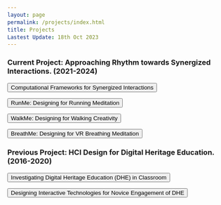 ```yaml
---
layout: page
permalink: /projects/index.html
title: Projects
Lastest Update: 18th Oct 2023
---
```


### Current Project: Approaching Rhythm towards Synergized Interactions. (2021-2024)

<!-- Current Project: Approaching Rhythm towards Synergized Interactions. (2021-2024) -->
<button id="toggle-btn1">Computational Frameworks for Synergized Interactions</button>

<div id="content1" style="display: none;">
  <p>Coming soon...</p>
</div>

<!-- Current Project: RunMe: Designing for Running Meditation -->
<button id="toggle-btn2">RunMe: Designing for Running Meditation</button>

<div id="content2" style="display: none;">
  <p>Coming soon...</p>
</div>

<!-- Current Project: WalkMe: Designing for Walking Creativity -->
<button id="toggle-btn3">WalkMe: Designing for Walking Creativity</button>

<div id="content3" style="display: none;">
  <p>Coming soon...</p>
</div>

<!-- Current Project: BreathMe: Designing for VR Breathing Meditation -->
<button id="toggle-btn4">BreathMe: Designing for VR Breathing Meditation</button>

<div id="content4" style="display: none;">
  <p>Coming soon...</p>
</div>

### Previous Project: HCI Design for Digital Heritage Education. (2016-2020)

<!-- Previous Project: HCI Design for Digital Heritage Education. (2016-2020) -->
<button id="toggle-btn5">Investigating Digital Heritage Education (DHE) in Classroom</button>

<div id="content5" style="display: none;">
  <p>Commingsoon....<br><img src="/images/dhe.jpg"></p>
</div>

<!-- Previous Project: Designing Interactive Technologies for Novice Engagement of DHE -->
<button id="toggle-btn6">Designing Interactive Technologies for Novice Engagement of DHE</button>

<div id="content6" style="display: none;">
  <p>The purpose of this project is to explore interactive technologies for learning Intangible Cultural Heritage (ICH) through embodied interaction, with a focus on learning and experience with traditional Cantonese Porcelain crafting. In addition to exploring the effects of various interactive technologies on learning ICH, we also place particular emphasis on the positive implications of integrating mobile augmented reality technology with physical ICH materials as a novel perspective for enhancing novice engagement and understanding of ICH.<br><img src="/images/webar.jpg"></p>
</div>

<script>
  var button1 = document.getElementById("toggle-btn1");
  var content1 = document.getElementById("content1");

  button1.addEventListener("click", function() {
    if (content1.style.display === "none") {
      content1.style.display = "block";
    } else {
      content1.style.display = "none";
    }
  });

  var button2 = document.getElementById("toggle-btn2");
  var content2 = document.getElementById("content2");

  button2.addEventListener("click", function() {
    if (content2.style.display === "none") {
      content2.style.display = "block";
    } else {
      content2.style.display = "none";
    }
  });

  var button3 = document.getElementById("toggle-btn3");
  var content3 = document.getElementById("content3");

  button3.addEventListener("click", function() {
    if (content3.style.display === "none") {
      content3.style.display = "block";
    } else {
      content3.style.display = "none";
    }
  });

  var button4 = document.getElementById("toggle-btn4");
  var content4 = document.getElementById("content4");

  button4.addEventListener("click", function() {
    if (content4.style.display === "none") {
      content4.style.display = "block";
    } else {
      content4.style.display = "none";
    }
  });

  var button5 = document.getElementById("toggle-btn5");
  var content5 = document.getElementById("content5");

  button5.addEventListener("click", function() {
    if (content5.style.display === "none") {
      content5.style.display = "block";
    } else {
      content5.style.display = "none";
    }
  });

  var button5 = document.getElementById("toggle-btn6");
  var content5 = document.getElementById("content6");

  button5.addEventListener("click", function() {
    if (content5.style.display === "none") {
      content5.style.display = "block";
    } else {
      content5.style.display = "none";
    }
  });
</script>